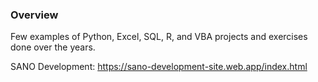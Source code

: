 ### Overview

Few examples of Python, Excel, SQL, R, and VBA projects and exercises done over the years.

SANO Development: https://sano-development-site.web.app/index.html

